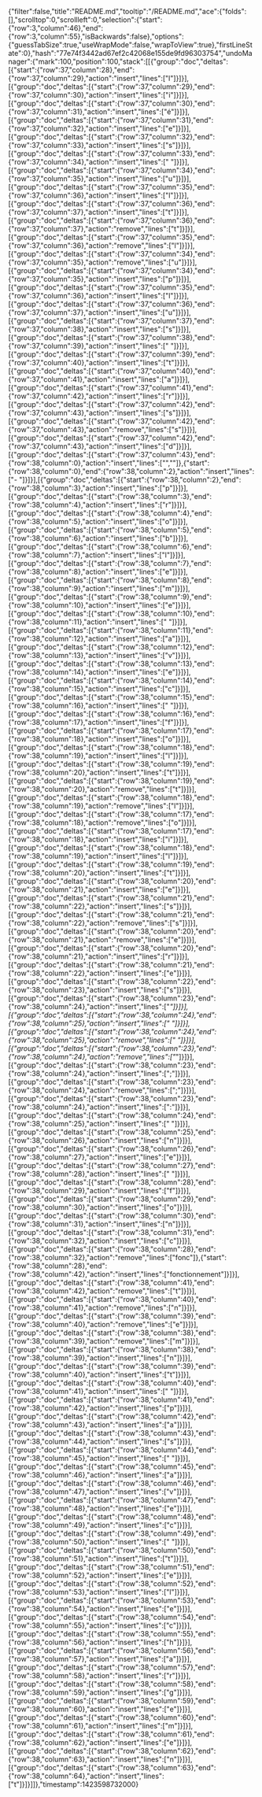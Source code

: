 {"filter":false,"title":"README.md","tooltip":"/README.md","ace":{"folds":[],"scrolltop":0,"scrollleft":0,"selection":{"start":{"row":3,"column":46},"end":{"row":3,"column":55},"isBackwards":false},"options":{"guessTabSize":true,"useWrapMode":false,"wrapToView":true},"firstLineState":0},"hash":"77e74f3442ad67ef2c42068e155de9fd96303754","undoManager":{"mark":100,"position":100,"stack":[[{"group":"doc","deltas":[{"start":{"row":37,"column":28},"end":{"row":37,"column":29},"action":"insert","lines":["l"]}]}],[{"group":"doc","deltas":[{"start":{"row":37,"column":29},"end":{"row":37,"column":30},"action":"insert","lines":["i"]}]}],[{"group":"doc","deltas":[{"start":{"row":37,"column":30},"end":{"row":37,"column":31},"action":"insert","lines":["é"]}]}],[{"group":"doc","deltas":[{"start":{"row":37,"column":31},"end":{"row":37,"column":32},"action":"insert","lines":["e"]}]}],[{"group":"doc","deltas":[{"start":{"row":37,"column":32},"end":{"row":37,"column":33},"action":"insert","lines":["s"]}]}],[{"group":"doc","deltas":[{"start":{"row":37,"column":33},"end":{"row":37,"column":34},"action":"insert","lines":[" "]}]}],[{"group":"doc","deltas":[{"start":{"row":37,"column":34},"end":{"row":37,"column":35},"action":"insert","lines":["u"]}]}],[{"group":"doc","deltas":[{"start":{"row":37,"column":35},"end":{"row":37,"column":36},"action":"insert","lines":["l"]}]}],[{"group":"doc","deltas":[{"start":{"row":37,"column":36},"end":{"row":37,"column":37},"action":"insert","lines":["t"]}]}],[{"group":"doc","deltas":[{"start":{"row":37,"column":36},"end":{"row":37,"column":37},"action":"remove","lines":["t"]}]}],[{"group":"doc","deltas":[{"start":{"row":37,"column":35},"end":{"row":37,"column":36},"action":"remove","lines":["l"]}]}],[{"group":"doc","deltas":[{"start":{"row":37,"column":34},"end":{"row":37,"column":35},"action":"remove","lines":["u"]}]}],[{"group":"doc","deltas":[{"start":{"row":37,"column":34},"end":{"row":37,"column":35},"action":"insert","lines":["p"]}]}],[{"group":"doc","deltas":[{"start":{"row":37,"column":35},"end":{"row":37,"column":36},"action":"insert","lines":["l"]}]}],[{"group":"doc","deltas":[{"start":{"row":37,"column":36},"end":{"row":37,"column":37},"action":"insert","lines":["u"]}]}],[{"group":"doc","deltas":[{"start":{"row":37,"column":37},"end":{"row":37,"column":38},"action":"insert","lines":["s"]}]}],[{"group":"doc","deltas":[{"start":{"row":37,"column":38},"end":{"row":37,"column":39},"action":"insert","lines":[" "]}]}],[{"group":"doc","deltas":[{"start":{"row":37,"column":39},"end":{"row":37,"column":40},"action":"insert","lines":["t"]}]}],[{"group":"doc","deltas":[{"start":{"row":37,"column":40},"end":{"row":37,"column":41},"action":"insert","lines":["a"]}]}],[{"group":"doc","deltas":[{"start":{"row":37,"column":41},"end":{"row":37,"column":42},"action":"insert","lines":["r"]}]}],[{"group":"doc","deltas":[{"start":{"row":37,"column":42},"end":{"row":37,"column":43},"action":"insert","lines":["s"]}]}],[{"group":"doc","deltas":[{"start":{"row":37,"column":42},"end":{"row":37,"column":43},"action":"remove","lines":["s"]}]}],[{"group":"doc","deltas":[{"start":{"row":37,"column":42},"end":{"row":37,"column":43},"action":"insert","lines":["d"]}]}],[{"group":"doc","deltas":[{"start":{"row":37,"column":43},"end":{"row":38,"column":0},"action":"insert","lines":["",""]},{"start":{"row":38,"column":0},"end":{"row":38,"column":2},"action":"insert","lines":["- "]}]}],[{"group":"doc","deltas":[{"start":{"row":38,"column":2},"end":{"row":38,"column":3},"action":"insert","lines":["p"]}]}],[{"group":"doc","deltas":[{"start":{"row":38,"column":3},"end":{"row":38,"column":4},"action":"insert","lines":["r"]}]}],[{"group":"doc","deltas":[{"start":{"row":38,"column":4},"end":{"row":38,"column":5},"action":"insert","lines":["o"]}]}],[{"group":"doc","deltas":[{"start":{"row":38,"column":5},"end":{"row":38,"column":6},"action":"insert","lines":["b"]}]}],[{"group":"doc","deltas":[{"start":{"row":38,"column":6},"end":{"row":38,"column":7},"action":"insert","lines":["l"]}]}],[{"group":"doc","deltas":[{"start":{"row":38,"column":7},"end":{"row":38,"column":8},"action":"insert","lines":["e"]}]}],[{"group":"doc","deltas":[{"start":{"row":38,"column":8},"end":{"row":38,"column":9},"action":"insert","lines":["m"]}]}],[{"group":"doc","deltas":[{"start":{"row":38,"column":9},"end":{"row":38,"column":10},"action":"insert","lines":["e"]}]}],[{"group":"doc","deltas":[{"start":{"row":38,"column":10},"end":{"row":38,"column":11},"action":"insert","lines":[" "]}]}],[{"group":"doc","deltas":[{"start":{"row":38,"column":11},"end":{"row":38,"column":12},"action":"insert","lines":["a"]}]}],[{"group":"doc","deltas":[{"start":{"row":38,"column":12},"end":{"row":38,"column":13},"action":"insert","lines":["v"]}]}],[{"group":"doc","deltas":[{"start":{"row":38,"column":13},"end":{"row":38,"column":14},"action":"insert","lines":["e"]}]}],[{"group":"doc","deltas":[{"start":{"row":38,"column":14},"end":{"row":38,"column":15},"action":"insert","lines":["c"]}]}],[{"group":"doc","deltas":[{"start":{"row":38,"column":15},"end":{"row":38,"column":16},"action":"insert","lines":[" "]}]}],[{"group":"doc","deltas":[{"start":{"row":38,"column":16},"end":{"row":38,"column":17},"action":"insert","lines":["f"]}]}],[{"group":"doc","deltas":[{"start":{"row":38,"column":17},"end":{"row":38,"column":18},"action":"insert","lines":["o"]}]}],[{"group":"doc","deltas":[{"start":{"row":38,"column":18},"end":{"row":38,"column":19},"action":"insert","lines":["l"]}]}],[{"group":"doc","deltas":[{"start":{"row":38,"column":19},"end":{"row":38,"column":20},"action":"insert","lines":["t"]}]}],[{"group":"doc","deltas":[{"start":{"row":38,"column":19},"end":{"row":38,"column":20},"action":"remove","lines":["t"]}]}],[{"group":"doc","deltas":[{"start":{"row":38,"column":18},"end":{"row":38,"column":19},"action":"remove","lines":["l"]}]}],[{"group":"doc","deltas":[{"start":{"row":38,"column":17},"end":{"row":38,"column":18},"action":"remove","lines":["o"]}]}],[{"group":"doc","deltas":[{"start":{"row":38,"column":17},"end":{"row":38,"column":18},"action":"insert","lines":["i"]}]}],[{"group":"doc","deltas":[{"start":{"row":38,"column":18},"end":{"row":38,"column":19},"action":"insert","lines":["l"]}]}],[{"group":"doc","deltas":[{"start":{"row":38,"column":19},"end":{"row":38,"column":20},"action":"insert","lines":["t"]}]}],[{"group":"doc","deltas":[{"start":{"row":38,"column":20},"end":{"row":38,"column":21},"action":"insert","lines":["e"]}]}],[{"group":"doc","deltas":[{"start":{"row":38,"column":21},"end":{"row":38,"column":22},"action":"insert","lines":["s"]}]}],[{"group":"doc","deltas":[{"start":{"row":38,"column":21},"end":{"row":38,"column":22},"action":"remove","lines":["s"]}]}],[{"group":"doc","deltas":[{"start":{"row":38,"column":20},"end":{"row":38,"column":21},"action":"remove","lines":["e"]}]}],[{"group":"doc","deltas":[{"start":{"row":38,"column":20},"end":{"row":38,"column":21},"action":"insert","lines":["r"]}]}],[{"group":"doc","deltas":[{"start":{"row":38,"column":21},"end":{"row":38,"column":22},"action":"insert","lines":["e"]}]}],[{"group":"doc","deltas":[{"start":{"row":38,"column":22},"end":{"row":38,"column":23},"action":"insert","lines":["s"]}]}],[{"group":"doc","deltas":[{"start":{"row":38,"column":23},"end":{"row":38,"column":24},"action":"insert","lines":["_"]}]}],[{"group":"doc","deltas":[{"start":{"row":38,"column":24},"end":{"row":38,"column":25},"action":"insert","lines":[" "]}]}],[{"group":"doc","deltas":[{"start":{"row":38,"column":24},"end":{"row":38,"column":25},"action":"remove","lines":[" "]}]}],[{"group":"doc","deltas":[{"start":{"row":38,"column":23},"end":{"row":38,"column":24},"action":"remove","lines":["_"]}]}],[{"group":"doc","deltas":[{"start":{"row":38,"column":23},"end":{"row":38,"column":24},"action":"insert","lines":[";"]}]}],[{"group":"doc","deltas":[{"start":{"row":38,"column":23},"end":{"row":38,"column":24},"action":"remove","lines":[";"]}]}],[{"group":"doc","deltas":[{"start":{"row":38,"column":23},"end":{"row":38,"column":24},"action":"insert","lines":[":"]}]}],[{"group":"doc","deltas":[{"start":{"row":38,"column":24},"end":{"row":38,"column":25},"action":"insert","lines":[" "]}]}],[{"group":"doc","deltas":[{"start":{"row":38,"column":25},"end":{"row":38,"column":26},"action":"insert","lines":["n"]}]}],[{"group":"doc","deltas":[{"start":{"row":38,"column":26},"end":{"row":38,"column":27},"action":"insert","lines":["e"]}]}],[{"group":"doc","deltas":[{"start":{"row":38,"column":27},"end":{"row":38,"column":28},"action":"insert","lines":[" "]}]}],[{"group":"doc","deltas":[{"start":{"row":38,"column":28},"end":{"row":38,"column":29},"action":"insert","lines":["f"]}]}],[{"group":"doc","deltas":[{"start":{"row":38,"column":29},"end":{"row":38,"column":30},"action":"insert","lines":["o"]}]}],[{"group":"doc","deltas":[{"start":{"row":38,"column":30},"end":{"row":38,"column":31},"action":"insert","lines":["n"]}]}],[{"group":"doc","deltas":[{"start":{"row":38,"column":31},"end":{"row":38,"column":32},"action":"insert","lines":["c"]}]}],[{"group":"doc","deltas":[{"start":{"row":38,"column":28},"end":{"row":38,"column":32},"action":"remove","lines":["fonc"]},{"start":{"row":38,"column":28},"end":{"row":38,"column":42},"action":"insert","lines":["fonctionnement"]}]}],[{"group":"doc","deltas":[{"start":{"row":38,"column":41},"end":{"row":38,"column":42},"action":"remove","lines":["t"]}]}],[{"group":"doc","deltas":[{"start":{"row":38,"column":40},"end":{"row":38,"column":41},"action":"remove","lines":["n"]}]}],[{"group":"doc","deltas":[{"start":{"row":38,"column":39},"end":{"row":38,"column":40},"action":"remove","lines":["e"]}]}],[{"group":"doc","deltas":[{"start":{"row":38,"column":38},"end":{"row":38,"column":39},"action":"remove","lines":["m"]}]}],[{"group":"doc","deltas":[{"start":{"row":38,"column":38},"end":{"row":38,"column":39},"action":"insert","lines":["n"]}]}],[{"group":"doc","deltas":[{"start":{"row":38,"column":39},"end":{"row":38,"column":40},"action":"insert","lines":["t"]}]}],[{"group":"doc","deltas":[{"start":{"row":38,"column":40},"end":{"row":38,"column":41},"action":"insert","lines":[" "]}]}],[{"group":"doc","deltas":[{"start":{"row":38,"column":41},"end":{"row":38,"column":42},"action":"insert","lines":["p"]}]}],[{"group":"doc","deltas":[{"start":{"row":38,"column":42},"end":{"row":38,"column":43},"action":"insert","lines":["a"]}]}],[{"group":"doc","deltas":[{"start":{"row":38,"column":43},"end":{"row":38,"column":44},"action":"insert","lines":["s"]}]}],[{"group":"doc","deltas":[{"start":{"row":38,"column":44},"end":{"row":38,"column":45},"action":"insert","lines":[" "]}]}],[{"group":"doc","deltas":[{"start":{"row":38,"column":45},"end":{"row":38,"column":46},"action":"insert","lines":["a"]}]}],[{"group":"doc","deltas":[{"start":{"row":38,"column":46},"end":{"row":38,"column":47},"action":"insert","lines":["v"]}]}],[{"group":"doc","deltas":[{"start":{"row":38,"column":47},"end":{"row":38,"column":48},"action":"insert","lines":["e"]}]}],[{"group":"doc","deltas":[{"start":{"row":38,"column":48},"end":{"row":38,"column":49},"action":"insert","lines":["c"]}]}],[{"group":"doc","deltas":[{"start":{"row":38,"column":49},"end":{"row":38,"column":50},"action":"insert","lines":[" "]}]}],[{"group":"doc","deltas":[{"start":{"row":38,"column":50},"end":{"row":38,"column":51},"action":"insert","lines":["t"]}]}],[{"group":"doc","deltas":[{"start":{"row":38,"column":51},"end":{"row":38,"column":52},"action":"insert","lines":["e"]}]}],[{"group":"doc","deltas":[{"start":{"row":38,"column":52},"end":{"row":38,"column":53},"action":"insert","lines":["l"]}]}],[{"group":"doc","deltas":[{"start":{"row":38,"column":53},"end":{"row":38,"column":54},"action":"insert","lines":["e"]}]}],[{"group":"doc","deltas":[{"start":{"row":38,"column":54},"end":{"row":38,"column":55},"action":"insert","lines":["c"]}]}],[{"group":"doc","deltas":[{"start":{"row":38,"column":55},"end":{"row":38,"column":56},"action":"insert","lines":["h"]}]}],[{"group":"doc","deltas":[{"start":{"row":38,"column":56},"end":{"row":38,"column":57},"action":"insert","lines":["a"]}]}],[{"group":"doc","deltas":[{"start":{"row":38,"column":57},"end":{"row":38,"column":58},"action":"insert","lines":["r"]}]}],[{"group":"doc","deltas":[{"start":{"row":38,"column":58},"end":{"row":38,"column":59},"action":"insert","lines":["g"]}]}],[{"group":"doc","deltas":[{"start":{"row":38,"column":59},"end":{"row":38,"column":60},"action":"insert","lines":["e"]}]}],[{"group":"doc","deltas":[{"start":{"row":38,"column":60},"end":{"row":38,"column":61},"action":"insert","lines":["m"]}]}],[{"group":"doc","deltas":[{"start":{"row":38,"column":61},"end":{"row":38,"column":62},"action":"insert","lines":["e"]}]}],[{"group":"doc","deltas":[{"start":{"row":38,"column":62},"end":{"row":38,"column":63},"action":"insert","lines":["n"]}]}],[{"group":"doc","deltas":[{"start":{"row":38,"column":63},"end":{"row":38,"column":64},"action":"insert","lines":["t"]}]}]]},"timestamp":1423598732000}
